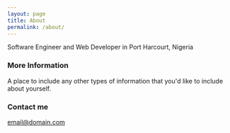 ```yaml
---
layout: page
title: About
permalink: /about/
---
```


Software Engineer and Web Developer in Port Harcourt, Nigeria

### More Information

A place to include any other types of information that you'd like to include about yourself.

### Contact me

[email@domain.com](mailto:ugokingsley5@gmail.com)
